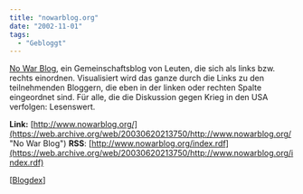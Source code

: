 ```yaml
---
title: "nowarblog.org"
date: "2002-11-01"
tags:
  - "Gebloggt"
---
```


[No War Blog](https://web.archive.org/web/20030620213750/http://www.nowarblog.org/ "No War Blog"), ein Gemeinschaftsblog von Leuten, die sich als links bzw. rechts einordnen. Visualisiert wird das ganze durch die Links zu den teilnehmenden Bloggern, die eben in der linken oder rechten Spalte eingeordnet sind. Für alle, die die Diskussion gegen Krieg in den USA verfolgen: Lesenswert.

**Link:** [http://www.nowarblog.org/](https://web.archive.org/web/20030620213750/http://www.nowarblog.org/ "No War Blog")
**RSS**: [http://www.nowarblog.org/index.rdf](https://web.archive.org/web/20030620213750/http://www.nowarblog.org/index.rdf)

\[[Blogdex](https://web.archive.org/web/20030620213750/http://blogdex.media.mit.edu/)\]
